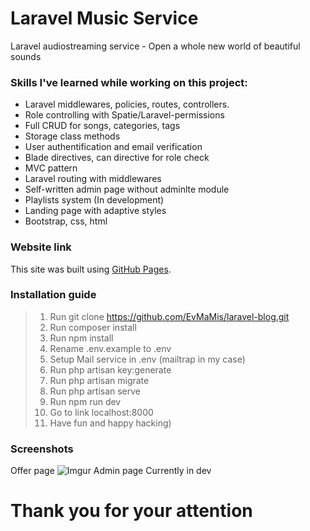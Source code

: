 # Laravel Music Service
Laravel audiostreaming service - Open a whole new world of beautiful sounds
### Skills I've learned while working on this project:
* Laravel middlewares, policies, routes, controllers.
* Role controlling with Spatie/Laravel-permissions
* Full CRUD for songs, categories, tags
* Storage class methods
* User authentification and email verification
* Blade directives, can directive for role check
* MVC pattern
* Laravel routing with middlewares
* Self-written admin page without adminlte module
* Playlists system (In development)
* Landing page with adaptive styles
* Bootstrap, css, html
### Website link
This site was built using [GitHub Pages](https://evmamis.github.io/musiverse-laravel/).
### Installation guide
> 1. Run git clone https://github.com/EvMaMis/laravel-blog.git
> 2. Run composer install
> 3. Run npm install
> 4. Rename .env.example to .env
> 5. Setup Mail service in .env (mailtrap in my case)
> 6. Run php artisan key:generate
> 7. Run php artisan migrate
> 8. Run php artisan serve
> 9. Run npm run dev
> 10. Go to link localhost:8000
> 11. Have fun and happy hacking)
### Screenshots
Offer page
![Imgur](https://i.imgur.com/v6IH5xo.png)
Admin page
Currently in dev
# Thank you for your attention
